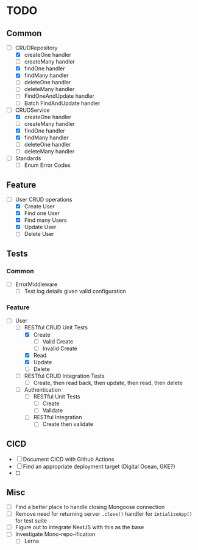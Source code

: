 # TODO

## Common
- [ ] CRUDRepository
  - [x] createOne handler
  - [ ] createMany handler
  - [x] findOne handler
  - [x] findMany handler
  - [ ] deleteOne handler
  - [ ] deleteMany handler
  - [ ] FindOneAndUpdate handler
  - [ ] Batch FindAndUpdate handler
- [ ] CRUDService
  - [x] createOne handler
  - [ ] createMany handler
  - [x] findOne handler
  - [x] findMany handler
  - [ ] deleteOne handler
  - [ ] deleteMany handler
- [ ] Standards
  - [ ] Enum Error Codes
## Feature
- [ ] User CRUD operations
  - [x] Create User
  - [x] Find one User
  - [x] Find many Users
  - [x] Update User
  - [ ] Delete User

## Tests
### Common
- [ ] ErrorMiddleware
  - [ ] Test log details given valid configuration
### Feature
- [ ] User
  - [ ] RESTful CRUD Unit Tests
    - [x] Create
      - [ ] Valid Create
      - [ ] Invalid Create
    - [x] Read
    - [x] Update
    - [ ] Delete
  - [ ] RESTful CRUD Integration Tests
    - [ ] Create, then read back, then update, then read, then delete
  - [ ] Authentication
    - [ ] RESTful Unit Tests
      - [ ] Create
      - [ ] Validate
    - [ ] RESTful Integration
      - [ ] Create then validate
## CICD
- [ ] Document CICD with Github Actions
- [ ] Find an appropriate deployment target (Digital Ocean, GKE?)
- [ ] 
## Misc
- [ ] Find a better place to handle closing Mongoose connection
- [ ] Remove need for returning server `.close()` handler for `intializeApp()` for test suite
- [ ] Figure out to integrate NextJS with this as the base
- [ ] Investigate Mono-repo-ification 
  - [ ] Lerna